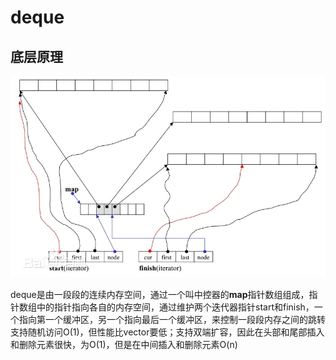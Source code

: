 # deque
## 底层原理
![image-deque](../../Images/image-deque.png)

deque是由一段段的连续内存空间，通过一个叫中控器的**map**指针数组组成，指针数组中的指针指向各自的内存空间，通过维护两个迭代器指针start和finish，一个指向第一个缓冲区，另一个指向最后一个缓冲区，来控制一段段内存之间的跳转
支持随机访问O(1)，但性能比vector要低；支持双端扩容，因此在头部和尾部插入和删除元素很快，为O(1)，但是在中间插入和删除元素O(n)
